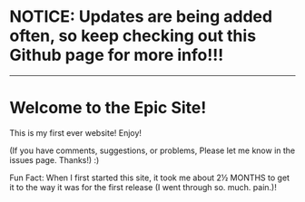 # NOTICE: Updates are being added often, so keep checking out this Github page for more info!!!
---------------------------------------------------------------------------------------------------------------------------------------------------------------
# Welcome to the Epic Site!

This is my first ever website!
Enjoy!

(If you have comments, suggestions, or problems, Please let me know in the issues page. Thanks!)
:)

Fun Fact: When I first started this site, it took me about 2½ MONTHS to get it to the way it was for the first release (I went through so. much. pain.)!
